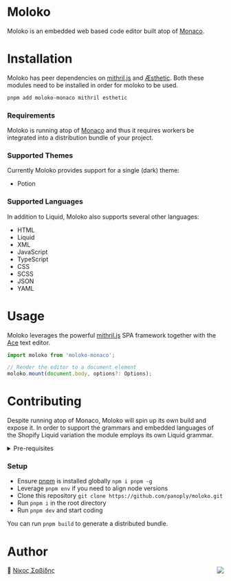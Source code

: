 # Moloko

Moloko is an embedded web based code editor built atop of [Monaco](https://github.com/microsoft/monaco-editor).

# Installation

Moloko has peer dependencies on [mithril.js](https://mithril.js.org) and [Æsthetic](https://github.com/panoply/esthetic). Both these modules need to be installed in order for moloko to be used.

```bash
pnpm add moloko-monaco mithril esthetic
```

### Requirements

Moloko is running atop of [Monaco](https://github.com/microsoft/monaco-editor) and thus it requires workers be integrated into a distribution bundle of your project.

### Supported Themes

Currently Moloko provides support for a single (dark) theme:

- Potion

### Supported Languages

In addition to Liquid, Moloko also supports several other languages:

- HTML
- Liquid
- XML
- JavaScript
- TypeScript
- CSS
- SCSS
- JSON
- YAML

# Usage

Moloko leverages the powerful [mithril.js](https://mithril.js.org) SPA framework together with the [Ace](https://ace.c9.io/) text editor.

```typescript
import moloko from 'moloko-monaco';

// Render the editor to a document element
moloko.mount(document.body, options?: Options);

```

# Contributing

Despite running atop of Monaco, Moloko will spin up its own build and expose it. In order to support the grammars and embedded languages of the Shopify Liquid variation the module employs its own Liquid grammar.

<details>
<summary>
  Pre-requisites
</summary>
<p>

- [Git](https://git-scm.com/)
- [Node v16^](https://nodejs.org/)
- [Pnpm v7^](https://pnpm.js.org/)
- [VSCode](https://code.visualstudio.com/)

</p>
</details>

### Setup

- Ensure [pnpm](https://pnpm.js.org/) is installed globally `npm i pnpm -g`
- Leverage `pnpm env` if you need to align node versions
- Clone this repository `git clone https://github.com/panoply/moloko.git`
- Run `pnpm i` in the root directory
- Run `pnpm dev` and start coding

You can run `pnpm build` to generate a distributed bundle.

# Author

🥛 [Νίκος Σαβίδης](mailto:nicos@gmx.com) <img align="right" src="https://img.shields.io/badge/-@sisselsiv-1DA1F2?logo=twitter&logoColor=fff" />
